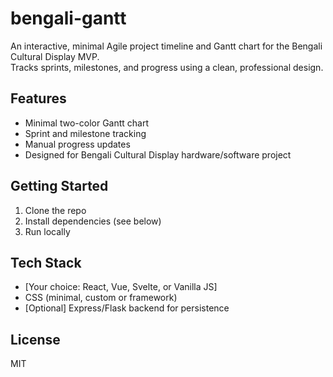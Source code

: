 # bengali-gantt

An interactive, minimal Agile project timeline and Gantt chart for the Bengali Cultural Display MVP.  
Tracks sprints, milestones, and progress using a clean, professional design.

## Features

- Minimal two-color Gantt chart
- Sprint and milestone tracking
- Manual progress updates
- Designed for Bengali Cultural Display hardware/software project

## Getting Started

1. Clone the repo
2. Install dependencies (see below)
3. Run locally

## Tech Stack

- [Your choice: React, Vue, Svelte, or Vanilla JS]
- CSS (minimal, custom or framework)
- [Optional] Express/Flask backend for persistence

## License

MIT
